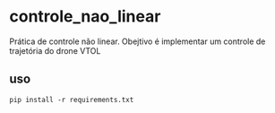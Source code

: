 # controle_nao_linear

Prática de controle não linear. Obejtivo é implementar um controle de trajetória do drone VTOL

## uso
    pip install -r requirements.txt